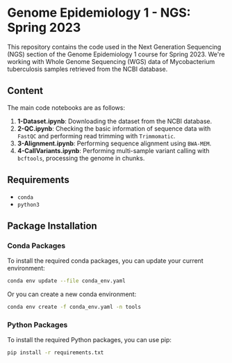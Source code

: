 # Genome Epidemiology 1 - NGS: Spring 2023

This repository contains the code used in the Next Generation Sequencing (NGS) section of the Genome Epidemiology 1 course for Spring 2023. We're working with Whole Genome Sequencing (WGS) data of Mycobacterium tuberculosis samples retrieved from the NCBI database.

## Content

The main code notebooks are as follows:

1. **1-Dataset.ipynb**: Downloading the dataset from the NCBI database.
2. **2-QC.ipynb**: Checking the basic information of sequence data with `FastQC` and performing read trimming with `Trimmomatic`.
3. **3-Alignment.ipynb**: Performing sequence alignment using `BWA-MEM`.
4. **4-CallVariants.ipynb**: Performing multi-sample variant calling with `bcftools`, processing the genome in chunks.

## Requirements

- `conda`
- `python3`

## Package Installation

### Conda Packages

To install the required conda packages, you can update your current environment:
```bash
conda env update --file conda_env.yaml
```
Or you can create a new conda environment:
```bash
conda env create -f conda_env.yaml -n tools
```

### Python Packages

To install the required Python packages, you can use pip:
```bash
pip install -r requirements.txt
```
